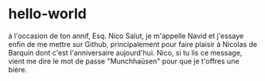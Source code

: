 # hello-world
à l'occasion de ton annif, Esq. Nico
Salut, je m'appelle Navid et j'essaye enfin de me mettre sur Github, principalement pour faire plaisir à Nicolas de Barquin dont c'est l'anniversaire aujourd'hui.
Nico, si tu lis ce message, vient me dire le mot de passe "Munchhaüsen" pour que je t'offres une bière.
